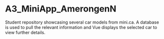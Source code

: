 # A3_MiniApp_AmerongenN
Student repository showcasing several car models from mini.ca. A database is used to pull the relevant information and Vue displays the selected car to view further details.
